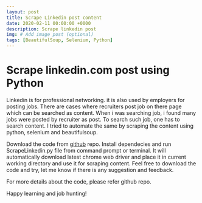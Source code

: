 ```yaml
---
layout: post
title: Scrape Linkedin post content
date: 2020-02-11 00:00:00 +0000
description: Scrape linkedin post
img: # Add image post (optional)
tags: [BeautifulSoup, Selenium, Python]
---
```

# Scrape linkedin.com post using Python

Linkedin is for professional networking. it is also used by employers for posting jobs. There are cases where recruiters post job on there page which can be searched as content. When i was searching job, i found many jobs were posted by recruiter as post. To search such job, one has to search content. I tried to automate the same by scraping the content using python, selenium and beautifulsoup.

Download the code from [github](https://github.com/rajnathsah/LinkedinJobScraping) repo. Install dependecies and run ScrapeLinkedin.py file from command prompt or terminal. It will automatically download latest chrome web driver and place it in current working directory and use it for scraping content. Feel free to download the code and try, let me know if there is any suggestion and feedback.

For more details about the code, please refer github repo.  

Happy learning and job hunting!
